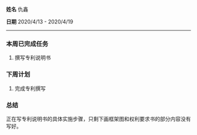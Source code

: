 **姓名** 仇鑫

**日期** 2020/4/13 - 2020/4/19

------

### 本周已完成任务

1. 撰写专利说明书

### 下周计划

1. 完成专利撰写

### 总结

正在写专利说明书的具体实施步骤，只剩下画框架图和权利要求书的部分内容没有写好。

